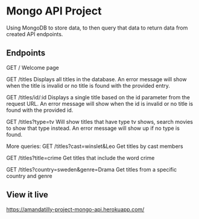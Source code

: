 # Mongo API Project

Using MongoDB to store data, to then query that data to return data from created API endpoints.

## Endpoints

GET /
Welcome page

GET /titles
Displays all titles in the database. An error message will show when the title is invalid or no title is found with the provided entry.

GET /titles/id/:id
Displays a single title based on the id parameter from the request URL. An error message will show when the id is invalid or no title is found with the provided id.

GET /titles?type=tv
Will show titles that have type tv shows, search movies to show that type instead. An error message will show up if no type is found.

More queries:
GET /titles?cast=winslet&Leo
Get titles by cast members

GET /titles?title=crime
Get titles that include the word crime

GET /titles?country=sweden&genre=Drama
Get titles from a specific country and genre

## View it live

https://amandatilly-project-mongo-api.herokuapp.com/
